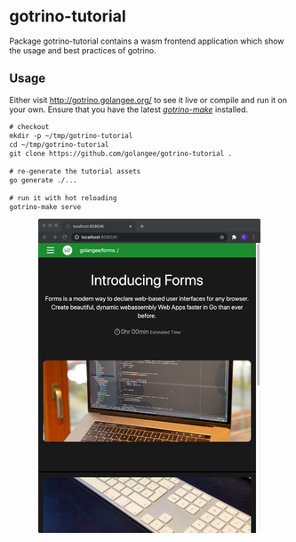 # gotrino-tutorial

Package gotrino-tutorial contains a wasm frontend application which show the usage and best 
practices of gotrino.

## Usage

Either visit http://gotrino.golangee.org/ to see it live or compile and run it on your own.
Ensure that you have the latest *[gotrino-make](https://github.com/golangee/gotrino-make)* installed.

```
# checkout
mkdir -p ~/tmp/gotrino-tutorial
cd ~/tmp/gotrino-tutorial
git clone https://github.com/golangee/gotrino-tutorial .

# re-generate the tutorial assets
go generate ./...

# run it with hot reloading
gotrino-make serve
```

<p align="center">
  <img style="max-width: 400px" src="screenshot.png">
</p>
